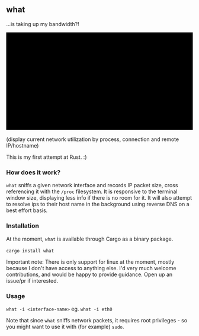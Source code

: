 ## what
...is taking up my bandwidth?!

![demo](demo.gif)

(display current network utilization by process, connection and remote IP/hostname)

This is my first attempt at Rust. :)

### How does it work?
`what` sniffs a given network interface and records IP packet size, cross referencing it with the `/proc` filesystem. It is responsive to the terminal window size, displaying less info if there is no room for it. It will also attempt to resolve ips to their host name in the background using reverse DNS on a best effort basis.

### Installation
At the moment, `what` is available through Cargo as a binary package.

`cargo install what`

Important note: There is only support for linux at the moment, mostly because I don't have access to anything else. I'd very much welcome contributions, and would be happy to provide guidance. Open up an issue/pr if interested.

### Usage
`what -i <interface-name>` eg. `what -i eth0`

Note that since `what` sniffs network packets, it requires root privileges - so you might want to use it with (for example) `sudo`.
